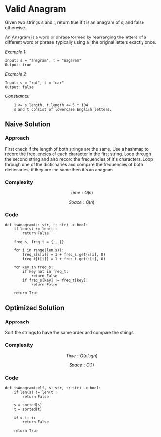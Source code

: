 # Valid Anagram
Given two strings s and t, return true if t is an anagram of s, and false otherwise.

An Anagram is a word or phrase formed by rearranging the letters of a different word or phrase, typically using all the original letters exactly once.

*Example 1:*

```
Input: s = "anagram", t = "nagaram"
Output: true
```

*Example 2:*

```
Input: s = "rat", t = "car"
Output: false
```

*Constraints:*

```
    1 <= s.length, t.length <= 5 * 104
    s and t consist of lowercase English letters.
```

## Naive Solution

### Approach
First check if the length of both strings are the same. Use a hashmap to record the frequencies of each character in the first string. Loop through the second string and also record the frequencies of it's characters. Loop through one of the dictionaries and compare the frequencies of both dictionaries, if they are the same then it's an anagram

### Complexity
$$Time: O(n)$$

$$Space: O(n)$$

### Code
```
def isAnagram(s: str, t: str) -> bool:
    if len(s) != len(t):
        return False

    freq_s, freq_t = {}, {}

    for i in range(len(s)):
        freq_s[s[i]] = 1 + freq_s.get(s[i], 0)
        freq_t[t[i]] = 1 + freq_t.get(t[i], 0)

    for key in freq_s:
        if key not in freq_t:
            return False
        if freq_s[key] != freq_t[key]:
            return False
    
    return True
```

## Optimized Solution

### Approach
Sort the strings to have the same order and compare the strings

### Complexity
$$Time: O(nlogn)$$

$$Space: O(1)$$

### Code
```
def isAnagram(self, s: str, t: str) -> bool:
    if len(s) != len(t):
        return False

    s = sorted(s)
    t = sorted(t)

    if s != t:
        return False

    return True
```